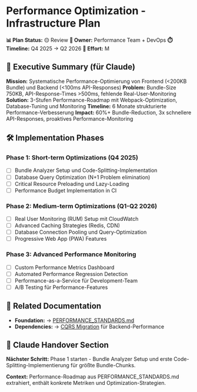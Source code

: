 # Performance Optimization - Infrastructure Plan

**📊 Plan Status:** 🟡 Review
**🎯 Owner:** Performance Team + DevOps
**⏱️ Timeline:** Q4 2025 → Q2 2026
**🔧 Effort:** M

## 🎯 Executive Summary (für Claude)

**Mission:** Systematische Performance-Optimierung von Frontend (<200KB Bundle) und Backend (<100ms API-Responses)
**Problem:** Bundle-Size 750KB, API-Response-Times >500ms, fehlende Real-User-Monitoring
**Solution:** 3-Stufen Performance-Roadmap mit Webpack-Optimization, Database-Tuning und Monitoring
**Timeline:** 6 Monate strukturierte Performance-Verbesserung
**Impact:** 60%+ Bundle-Reduction, 3x schnellere API-Responses, proaktives Performance-Monitoring

## 🛠️ Implementation Phases

### Phase 1: Short-term Optimizations (Q4 2025)
- [ ] Bundle Analyzer Setup und Code-Splitting-Implementation
- [ ] Database Query Optimization (N+1 Problem elimination)
- [ ] Critical Resource Preloading und Lazy-Loading
- [ ] Performance Budget Implementation in CI

### Phase 2: Medium-term Optimizations (Q1-Q2 2026)
- [ ] Real User Monitoring (RUM) Setup mit CloudWatch
- [ ] Advanced Caching Strategies (Redis, CDN)
- [ ] Database Connection Pooling und Query-Optimization
- [ ] Progressive Web App (PWA) Features

### Phase 3: Advanced Performance Monitoring
- [ ] Custom Performance Metrics Dashboard
- [ ] Automated Performance Regression Detection
- [ ] Performance-as-a-Service für Development-Team
- [ ] A/B Testing für Performance-Features

## 🔗 Related Documentation
- **Foundation:** → [PERFORMANCE_STANDARDS.md](../grundlagen/PERFORMANCE_STANDARDS.md)
- **Dependencies:** → [CQRS Migration](./CQRS_MIGRATION_PLAN.md) für Backend-Performance

## 🤖 Claude Handover Section
**Nächster Schritt:** Phase 1 starten - Bundle Analyzer Setup und erste Code-Splitting-Implementierung für größte Bundle-Chunks.

**Context:** Performance-Roadmap aus PERFORMANCE_STANDARDS.md extrahiert, enthält konkrete Metriken und Optimization-Strategien.